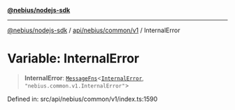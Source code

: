 [**@nebius/nodejs-sdk**](../../../../../README.md)

---

[@nebius/nodejs-sdk](../../../../../README.md) / [api/nebius/common/v1](../README.md) / InternalError

# Variable: InternalError

> **InternalError**: [`MessageFns`](../../../../../runtime/protos/core/interfaces/MessageFns.md)\<[`InternalError`](../interfaces/InternalError.md), `"nebius.common.v1.InternalError"`\>

Defined in: src/api/nebius/common/v1/index.ts:1590
